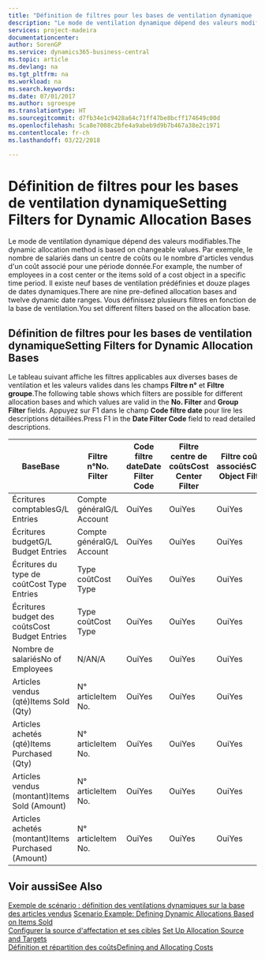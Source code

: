 ```yaml
---
title: "Définition de filtres pour les bases de ventilation dynamique | Microsoft Docs"
description: "Le mode de ventilation dynamique dépend des valeurs modifiables. Par exemple, le nombre de salariés dans un centre de coûts ou le nombre d'articles vendus d'un coût associé pour une période donnée. Il existe neuf bases de ventilation prédéfinies et douze plages de dates dynamiques. Vous définissez plusieurs filtres en fonction de la base de ventilation."
services: project-madeira
documentationcenter: 
author: SorenGP
ms.service: dynamics365-business-central
ms.topic: article
ms.devlang: na
ms.tgt_pltfrm: na
ms.workload: na
ms.search.keywords: 
ms.date: 07/01/2017
ms.author: sgroespe
ms.translationtype: HT
ms.sourcegitcommit: d7fb34e1c9428a64c71ff47be8bcff174649c00d
ms.openlocfilehash: 5ca8e7008c2bfe4a9abeb9d9b7b467a38e2c1971
ms.contentlocale: fr-ch
ms.lasthandoff: 03/22/2018

---
```

# <a name="setting-filters-for-dynamic-allocation-bases"></a><span data-ttu-id="7032c-106">Définition de filtres pour les bases de ventilation dynamique</span><span class="sxs-lookup"><span data-stu-id="7032c-106">Setting Filters for Dynamic Allocation Bases</span></span>
<span data-ttu-id="7032c-107">Le mode de ventilation dynamique dépend des valeurs modifiables.</span><span class="sxs-lookup"><span data-stu-id="7032c-107">The dynamic allocation method is based on changeable values.</span></span> <span data-ttu-id="7032c-108">Par exemple, le nombre de salariés dans un centre de coûts ou le nombre d'articles vendus d'un coût associé pour une période donnée.</span><span class="sxs-lookup"><span data-stu-id="7032c-108">For example, the number of employees in a cost center or the items sold of a cost object in a specific time period.</span></span> <span data-ttu-id="7032c-109">Il existe neuf bases de ventilation prédéfinies et douze plages de dates dynamiques.</span><span class="sxs-lookup"><span data-stu-id="7032c-109">There are nine pre-defined allocation bases and twelve dynamic date ranges.</span></span> <span data-ttu-id="7032c-110">Vous définissez plusieurs filtres en fonction de la base de ventilation.</span><span class="sxs-lookup"><span data-stu-id="7032c-110">You set different filters based on the allocation base.</span></span>  

## <a name="setting-filters-for-dynamic-allocation-bases"></a><span data-ttu-id="7032c-111">Définition de filtres pour les bases de ventilation dynamique</span><span class="sxs-lookup"><span data-stu-id="7032c-111">Setting Filters for Dynamic Allocation Bases</span></span>  
 <span data-ttu-id="7032c-112">Le tableau suivant affiche les filtres applicables aux diverses bases de ventilation et les valeurs valides dans les champs **Filtre n°** et **Filtre groupe**.</span><span class="sxs-lookup"><span data-stu-id="7032c-112">The following table shows which filters are possible for different allocation bases and which values are valid in the **No. Filter** and **Group Filter** fields.</span></span> <span data-ttu-id="7032c-113">Appuyez sur F1 dans le champ **Code filtre date** pour lire les descriptions détaillées.</span><span class="sxs-lookup"><span data-stu-id="7032c-113">Press F1 in the **Date Filter Code** field to read detailed descriptions.</span></span>  

|<span data-ttu-id="7032c-114">**Base**</span><span class="sxs-lookup"><span data-stu-id="7032c-114">**Base**</span></span>|<span data-ttu-id="7032c-115">**Filtre n°**</span><span class="sxs-lookup"><span data-stu-id="7032c-115">**No. Filter**</span></span>|<span data-ttu-id="7032c-116">**Code filtre date**</span><span class="sxs-lookup"><span data-stu-id="7032c-116">**Date Filter Code**</span></span>|<span data-ttu-id="7032c-117">**Filtre centre de coûts**</span><span class="sxs-lookup"><span data-stu-id="7032c-117">**Cost Center Filter**</span></span>|<span data-ttu-id="7032c-118">**Filtre coûts associés**</span><span class="sxs-lookup"><span data-stu-id="7032c-118">**Cost Object Filter**</span></span>|<span data-ttu-id="7032c-119">**Filtre groupe**</span><span class="sxs-lookup"><span data-stu-id="7032c-119">**Group Filter**</span></span>|  
|--------------|----------------------------------------|----------------------------------------------|------------------------------------------------|------------------------------------------------|------------------------------------------|  
|<span data-ttu-id="7032c-120">Écritures comptables</span><span class="sxs-lookup"><span data-stu-id="7032c-120">G/L Entries</span></span>|<span data-ttu-id="7032c-121">Compte général</span><span class="sxs-lookup"><span data-stu-id="7032c-121">G/L Account</span></span>|<span data-ttu-id="7032c-122">Oui</span><span class="sxs-lookup"><span data-stu-id="7032c-122">Yes</span></span>|<span data-ttu-id="7032c-123">Oui</span><span class="sxs-lookup"><span data-stu-id="7032c-123">Yes</span></span>|<span data-ttu-id="7032c-124">Oui</span><span class="sxs-lookup"><span data-stu-id="7032c-124">Yes</span></span>|<span data-ttu-id="7032c-125">N/A</span><span class="sxs-lookup"><span data-stu-id="7032c-125">N/A</span></span>|  
|<span data-ttu-id="7032c-126">Écritures budget</span><span class="sxs-lookup"><span data-stu-id="7032c-126">G/L Budget Entries</span></span>|<span data-ttu-id="7032c-127">Compte général</span><span class="sxs-lookup"><span data-stu-id="7032c-127">G/L Account</span></span>|<span data-ttu-id="7032c-128">Oui</span><span class="sxs-lookup"><span data-stu-id="7032c-128">Yes</span></span>|<span data-ttu-id="7032c-129">Oui</span><span class="sxs-lookup"><span data-stu-id="7032c-129">Yes</span></span>|<span data-ttu-id="7032c-130">Oui</span><span class="sxs-lookup"><span data-stu-id="7032c-130">Yes</span></span>|<span data-ttu-id="7032c-131">Nom budget comptable</span><span class="sxs-lookup"><span data-stu-id="7032c-131">G/L Budget Name</span></span>|  
|<span data-ttu-id="7032c-132">Écritures du type de coût</span><span class="sxs-lookup"><span data-stu-id="7032c-132">Cost Type Entries</span></span>|<span data-ttu-id="7032c-133">Type coût</span><span class="sxs-lookup"><span data-stu-id="7032c-133">Cost Type</span></span>|<span data-ttu-id="7032c-134">Oui</span><span class="sxs-lookup"><span data-stu-id="7032c-134">Yes</span></span>|<span data-ttu-id="7032c-135">Oui</span><span class="sxs-lookup"><span data-stu-id="7032c-135">Yes</span></span>|<span data-ttu-id="7032c-136">Oui</span><span class="sxs-lookup"><span data-stu-id="7032c-136">Yes</span></span>|<span data-ttu-id="7032c-137">N/A</span><span class="sxs-lookup"><span data-stu-id="7032c-137">N/A</span></span>|  
|<span data-ttu-id="7032c-138">Écritures budget des coûts</span><span class="sxs-lookup"><span data-stu-id="7032c-138">Cost Budget Entries</span></span>|<span data-ttu-id="7032c-139">Type coût</span><span class="sxs-lookup"><span data-stu-id="7032c-139">Cost Type</span></span>|<span data-ttu-id="7032c-140">Oui</span><span class="sxs-lookup"><span data-stu-id="7032c-140">Yes</span></span>|<span data-ttu-id="7032c-141">Oui</span><span class="sxs-lookup"><span data-stu-id="7032c-141">Yes</span></span>|<span data-ttu-id="7032c-142">Oui</span><span class="sxs-lookup"><span data-stu-id="7032c-142">Yes</span></span>|<span data-ttu-id="7032c-143">Nom du budget</span><span class="sxs-lookup"><span data-stu-id="7032c-143">Budget Name</span></span>|  
|<span data-ttu-id="7032c-144">Nombre de salariés</span><span class="sxs-lookup"><span data-stu-id="7032c-144">No of Employees</span></span>|<span data-ttu-id="7032c-145">N/A</span><span class="sxs-lookup"><span data-stu-id="7032c-145">N/A</span></span>|<span data-ttu-id="7032c-146">Oui</span><span class="sxs-lookup"><span data-stu-id="7032c-146">Yes</span></span>|<span data-ttu-id="7032c-147">Oui</span><span class="sxs-lookup"><span data-stu-id="7032c-147">Yes</span></span>|<span data-ttu-id="7032c-148">Oui</span><span class="sxs-lookup"><span data-stu-id="7032c-148">Yes</span></span>|<span data-ttu-id="7032c-149">N/A</span><span class="sxs-lookup"><span data-stu-id="7032c-149">N/A</span></span>|  
|<span data-ttu-id="7032c-150">Articles vendus (qté)</span><span class="sxs-lookup"><span data-stu-id="7032c-150">Items Sold (Qty)</span></span>|<span data-ttu-id="7032c-151">N° article</span><span class="sxs-lookup"><span data-stu-id="7032c-151">Item No.</span></span>|<span data-ttu-id="7032c-152">Oui</span><span class="sxs-lookup"><span data-stu-id="7032c-152">Yes</span></span>|<span data-ttu-id="7032c-153">Oui</span><span class="sxs-lookup"><span data-stu-id="7032c-153">Yes</span></span>|<span data-ttu-id="7032c-154">Oui</span><span class="sxs-lookup"><span data-stu-id="7032c-154">Yes</span></span>|<span data-ttu-id="7032c-155">Groupe compta. stock</span><span class="sxs-lookup"><span data-stu-id="7032c-155">Inventory Posting Group</span></span>|  
|<span data-ttu-id="7032c-156">Articles achetés (qté)</span><span class="sxs-lookup"><span data-stu-id="7032c-156">Items Purchased (Qty)</span></span>|<span data-ttu-id="7032c-157">N° article</span><span class="sxs-lookup"><span data-stu-id="7032c-157">Item No.</span></span>|<span data-ttu-id="7032c-158">Oui</span><span class="sxs-lookup"><span data-stu-id="7032c-158">Yes</span></span>|<span data-ttu-id="7032c-159">Oui</span><span class="sxs-lookup"><span data-stu-id="7032c-159">Yes</span></span>|<span data-ttu-id="7032c-160">Oui</span><span class="sxs-lookup"><span data-stu-id="7032c-160">Yes</span></span>|<span data-ttu-id="7032c-161">Groupe compta. stock</span><span class="sxs-lookup"><span data-stu-id="7032c-161">Inventory Posting Group</span></span>|  
|<span data-ttu-id="7032c-162">Articles vendus (montant)</span><span class="sxs-lookup"><span data-stu-id="7032c-162">Items Sold (Amount)</span></span>|<span data-ttu-id="7032c-163">N° article</span><span class="sxs-lookup"><span data-stu-id="7032c-163">Item No.</span></span>|<span data-ttu-id="7032c-164">Oui</span><span class="sxs-lookup"><span data-stu-id="7032c-164">Yes</span></span>|<span data-ttu-id="7032c-165">Oui</span><span class="sxs-lookup"><span data-stu-id="7032c-165">Yes</span></span>|<span data-ttu-id="7032c-166">Oui</span><span class="sxs-lookup"><span data-stu-id="7032c-166">Yes</span></span>|<span data-ttu-id="7032c-167">Groupe compta. stock</span><span class="sxs-lookup"><span data-stu-id="7032c-167">Inventory Posting Group</span></span>|  
|<span data-ttu-id="7032c-168">Articles achetés (montant)</span><span class="sxs-lookup"><span data-stu-id="7032c-168">Items Purchased (Amount)</span></span>|<span data-ttu-id="7032c-169">N° article</span><span class="sxs-lookup"><span data-stu-id="7032c-169">Item No.</span></span>|<span data-ttu-id="7032c-170">Oui</span><span class="sxs-lookup"><span data-stu-id="7032c-170">Yes</span></span>|<span data-ttu-id="7032c-171">Oui</span><span class="sxs-lookup"><span data-stu-id="7032c-171">Yes</span></span>|<span data-ttu-id="7032c-172">Oui</span><span class="sxs-lookup"><span data-stu-id="7032c-172">Yes</span></span>|<span data-ttu-id="7032c-173">Groupe compta. stock</span><span class="sxs-lookup"><span data-stu-id="7032c-173">Inventory Posting Group</span></span>|  

## <a name="see-also"></a><span data-ttu-id="7032c-174">Voir aussi</span><span class="sxs-lookup"><span data-stu-id="7032c-174">See Also</span></span>  
 <span data-ttu-id="7032c-175">[Exemple de scénario : définition des ventilations dynamiques sur la base des articles vendus](finance-scenario-example-defining-dynamic-allocations-based-on-items-sold.md) </span><span class="sxs-lookup"><span data-stu-id="7032c-175">[Scenario Example: Defining Dynamic Allocations Based on Items Sold](finance-scenario-example-defining-dynamic-allocations-based-on-items-sold.md) </span></span>  
 <span data-ttu-id="7032c-176">[Configurer la source d'affectation et ses cibles](finance-how-to-set-up-allocation-source-and-targets.md) </span><span class="sxs-lookup"><span data-stu-id="7032c-176">[Set Up Allocation Source and Targets](finance-how-to-set-up-allocation-source-and-targets.md) </span></span>  
 [<span data-ttu-id="7032c-177">Définition et répartition des coûts</span><span class="sxs-lookup"><span data-stu-id="7032c-177">Defining and Allocating Costs</span></span>](finance-define-and-allocate-costs.md)

